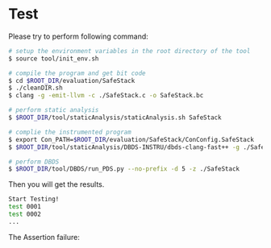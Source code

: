# Test

Please try to perform following command:

```sh
# setup the environment variables in the root directory of the tool
$ source tool/init_env.sh

# compile the program and get bit code
$ cd $ROOT_DIR/evaluation/SafeStack
$ ./cleanDIR.sh
$ clang -g -emit-llvm -c ./SafeStack.c -o SafeStack.bc

# perform static analysis
$ $ROOT_DIR/tool/staticAnalysis/staticAnalysis.sh SafeStack

# complie the instrumented program
$ export Con_PATH=$ROOT_DIR/evaluation/SafeStack/ConConfig.SafeStack
$ $ROOT_DIR/tool/staticAnalysis/DBDS-INSTRU/dbds-clang-fast++ -g ./SafeStack.bc -o SafeStack -lpthread -ldl

# perform DBDS
$ $ROOT_DIR/tool/DBDS/run_PDS.py --no-prefix -d 5 -z ./SafeStack
```

Then you will get the results.

```sh
Start Testing!
test 0001
test 0002
...
```

The Assertion failure:

```sh
```